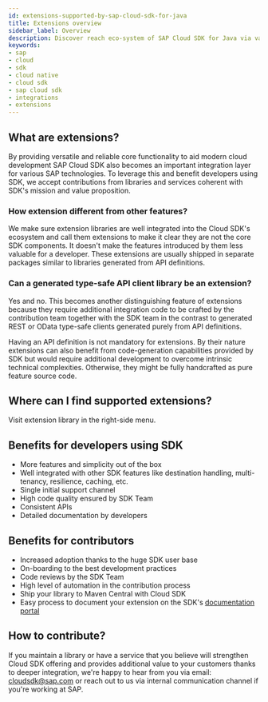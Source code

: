 ```yaml
---
id: extensions-supported-by-sap-cloud-sdk-for-java
title: Extensions overview
sidebar_label: Overview
description: Discover reach eco-system of SAP Cloud SDK for Java via various value-add extensions. They usually happen thanks to contributiors from within and outside of SAP and provide additional features on top of standard SDK offering. We document them in this section.
keywords:
- sap
- cloud
- sdk
- cloud native
- cloud sdk
- sap cloud sdk
- integrations
- extensions
---
```


## What are extensions?

By providing versatile and reliable core functionality to aid modern cloud development SAP Cloud SDK also becomes an important integration layer for various SAP technologies. To leverage this and benefit developers using SDK, we accept contributions from libraries and services coherent with SDK's mission and value proposition.

### How extension different from other features?

We make sure extension libraries are well integrated into the Cloud SDK's ecosystem and call them extensions to make it clear they are not the core SDK components. It doesn't make the features introduced by them less valuable for a developer. These extensions are usually shipped in separate packages similar to libraries generated from API definitions.

### Can a generated type-safe API client library be an extension?

Yes and no. This becomes another distinguishing feature of extensions because they require additional integration code to be crafted by the contribution team together with the SDK team in the contrast to generated REST or OData type-safe clients generated purely from API definitions.

Having an API definition is not mandatory for extensions. By their nature extensions can also benefit from code-generation capabilities provided by SDK but would require additional development to overcome intrinsic technical complexities. Otherwise, they might be fully handcrafted as pure feature source code.

## Where can I find supported extensions?

Visit extension library in the right-side menu.

## Benefits for developers using SDK

- More features and simplicity out of the box
- Well integrated with other SDK features like destination handling, multi-tenancy, resilience, caching, etc.
- Single initial support channel
- High code quality ensured by SDK Team
- Consistent APIs
- Detailed documentation by developers

## Benefits for contributors

- Increased adoption thanks to the huge SDK user base
- On-boarding to the best development practices
- Code reviews by the SDK Team
- High level of automation in the contribution process
- Ship your library to Maven Central with Cloud SDK
- Easy process to document your extension on the SDK's [documentation portal](https://sap.github.io/cloud-sdk/)

## How to contribute?

If you maintain a library or have a service that you believe will strengthen Cloud SDK offering and provides additional value to your customers thanks to deeper integration, we're happy to hear from you via email: cloudsdk@sap.com or reach out to us via internal communication channel if you're working at SAP.
